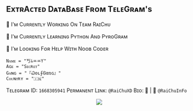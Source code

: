 ## ExᴛʀAᴄᴛᴇᴅ DᴀᴛᴀBᴀsᴇ Fʀᴏᴍ TᴇʟᴇGʀᴀᴍ's 

🔭  I'ᴍ Cᴜʀʀᴇɴᴛʟʏ Wᴏʀᴋɪɴɢ Oɴ Tᴇᴀᴍ RᴀɪCʜᴜ

🌱  I'ᴍ Cᴜʀʀᴇɴᴛʟʏ Lᴇᴀʀɴɪɴɢ Pʏᴛʜᴏɴ Aɴᴅ PʏʀᴏGʀᴀᴍ

🤔  I'ᴍ Lᴏᴏᴋɪɴɢ Fᴏʀ Hᴇʟᴘ Wɪᴛʜ Nᴏᴏʙ Cᴏᴅᴇʀ

```
Nᴀᴍᴇ = "丂ﾑﾶﾶƳ"
Aɢᴇ = "Sᴇᴄʀᴇᴛ"
Gᴀɴɢ = "『ᏇօʟʄᎶαռɢ』"
Cᴏᴜɴᴛʀʏ = "🇮🇳"
```
Tᴇʟᴇɢʀᴀᴍ ID: `1668305941`
Pᴇʀᴍᴀɴᴇɴᴛ Lɪɴᴋ: `@RaiChuXD`
Bɪᴏ: 💙 | 🤟 `@RaiChuInFo` 

<p align="center"><a href="https://github.com/ProXSammY"><img src="https://github-readme-stats.vercel.app/api?username=ProXSammY&show_icons=true&theme=radical"></a></p>
<p align="center"><a href="https://github.com/ProXSammY"><img src="ht
